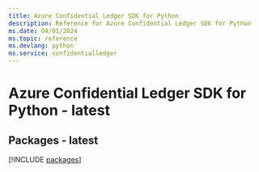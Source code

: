 ```yaml
---
title: Azure Confidential Ledger SDK for Python
description: Reference for Azure Confidential Ledger SDK for Python
ms.date: 04/01/2024
ms.topic: reference
ms.devlang: python
ms.service: confidentialledger
---
```

# Azure Confidential Ledger SDK for Python - latest
## Packages - latest
[!INCLUDE [packages](confidential-ledger-index.md)]